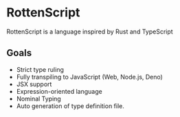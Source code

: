 # RottenScript

RottenScript is a language inspired by Rust and TypeScript

## Goals

- Strict type ruling
- Fully transpiling to JavaScript (Web, Node.js, Deno)
- JSX support
- Expression-oriented language
- Nominal Typing
- Auto generation of type definition file.
